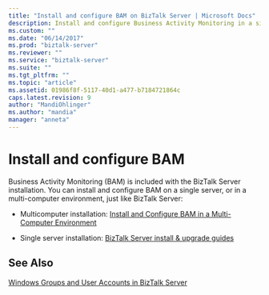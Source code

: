 ```yaml
---
title: "Install and configure BAM on BizTalk Server | Microsoft Docs"
description: Install and configure Business Activity Monitoring in a single or  multi-computer environment on BizTalk Server
ms.custom: ""
ms.date: "06/14/2017"
ms.prod: "biztalk-server"
ms.reviewer: ""
ms.service: "biztalk-server"
ms.suite: ""
ms.tgt_pltfrm: ""
ms.topic: "article"
ms.assetid: 01986f8f-5117-40d1-a477-b7184721864c
caps.latest.revision: 9
author: "MandiOhlinger"
ms.author: "mandia"
manager: "anneta"
---
```


# Install and configure BAM
Business Activity Monitoring (BAM) is included with the BizTalk Server installation. You can install and configure BAM on a single server, or in a multi-computer environment, just like BizTalk Server: 
  
-   Multicomputer installation: [Install and Configure BAM in a Multi-Computer Environment](http://go.microsoft.com/fwlink/p/?LinkID=208597)  
  
-   Single server installation: [BizTalk Server install & upgrade guides](../install-and-config-guides/biztalk-server-what-s-new-installation-configuration-and-upgrade.md)
  
## See Also  
 [Windows Groups and User Accounts in BizTalk Server](../core/windows-groups-and-user-accounts-in-biztalk-server.md)